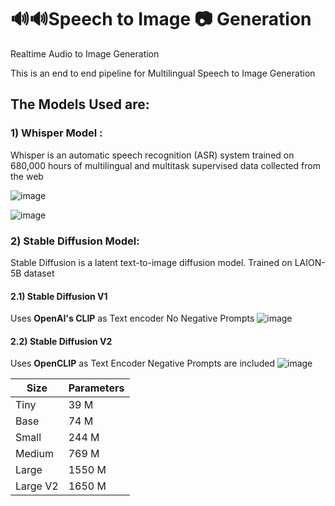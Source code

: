 # 🔊🔊Speech to Image 📷 Generation
Realtime Audio to Image Generation

This is an end to end pipeline for Multilingual Speech to Image Generation
## The Models Used are: 

### 1) Whisper Model : 
Whisper is an automatic speech recognition (ASR) system trained on 680,000 hours of multilingual and multitask supervised data collected from the web

![image](https://user-images.githubusercontent.com/95982431/229340460-354e39f2-9570-4b28-a518-89c59c6ff96d.png)

![image](https://user-images.githubusercontent.com/95982431/229340470-4c1698e2-639d-4871-bd66-9f2e92cbdb29.png)

### 2) Stable Diffusion Model:
Stable Diffusion is a latent text-to-image diffusion model. Trained on LAION-5B dataset
#### 2.1) Stable Diffusion V1

Uses <b>OpenAI's CLIP</b> as Text encoder 
No Negative Prompts
![image](https://user-images.githubusercontent.com/95982431/229340383-9e57b323-0b23-462a-97c4-f8b531c88350.png)

#### 2.2) Stable Diffusion V2

Uses <b>OpenCLIP</b> as Text Encoder
Negative Prompts are included
![image](https://user-images.githubusercontent.com/95982431/229340373-a22f4b96-529e-44e0-bd59-64bbf8655bc1.png)


| Size  | Parameters |
| ------------- | ------------- |
| Tiny  | 39 M  |
| Base  |  74 M |
| Small |  244 M |
| Medium | 769 M |
| Large | 1550 M | 
| Large V2 | 1650 M |
